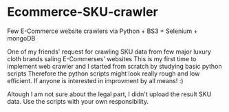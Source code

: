 # Ecommerce-SKU-crawler
Few E-Commerce website crawlers via Python + BS3 + Selenium + mongoDB

One of my friends' request for crawling SKU data from few major luxury cloth brands saling E-Commerses' websites
This is my first time to implement web crawler and I started from scratch by studying basic python scripts
Therefore the python scripts might look really rough and low efficient. If anyone is interested in improvment by all means! :)

Altough I am not sure about the legal part, I didn't upload the result SKU data. Use the scripts with your own responsibility.
